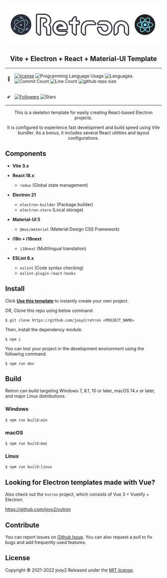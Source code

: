 <div align="center">

![Retron-logo](src/renderer/public/images/retron-logo.webp)

## Vite + Electron + React + Material-UI Template

<table>
<tr>
  <td>📑</td>
  <td>

[![license](https://img.shields.io/badge/license-MIT-blue.svg)](https://github.com/jooy2/retron/blob/master/LICENSE)
![Programming Language Usage](https://img.shields.io/github/languages/top/jooy2/retron)
![Languages](https://img.shields.io/github/languages/count/jooy2/retron)
![Commit Count](https://img.shields.io/github/commit-activity/y/jooy2/retron)
![Line Count](https://img.shields.io/tokei/lines/github/jooy2/retron)
![github repo size](https://img.shields.io/github/repo-size/jooy2/retron)

  </td>
</tr>
<tr>
  <td>💕</td>
  <td>

[![Followers](https://img.shields.io/github/followers/jooy2?style=social)](https://github.com/jooy2)
![Stars](https://img.shields.io/github/stars/jooy2/qsu?style=social)

  </td>
</tr>
</table>

This is a skeleton template for easily creating React-based Electron projects.

It is configured to experience fast development and build speed using Vite bundler. As a bonus, it includes several React utilities and layout configurations.

</div>

## Components

 - **Vite 3.x**

 - **React 18.x**
   - `redux` (Global state management)
   
 - **Electron 21**
   - `electron-builder` (Package builder)
   - `electron-store` (Local storage)

 - **Material-UI 5**
   - `@mui/material` (Material Design CSS Framework)
   
 - **i18n + i18next**
   - `i18next` (Multilingual translation)

 - **ESLint 8.x**
   - `eslint` (Code syntax checking)
   - `eslint-plugin-react-hooks`

## Install

Click **[Use this template](https://github.com/jooy2/retron/generate)** to instantly create your own project.

OR, Clone this repo using below command.

```shell
$ git clone https://github.com/jooy2/retron <PROJECT_NAME>
```

Then, install the dependency module.

```shell
$ npm i
```

You can test your project in the development environment using the following command:

```shell
$ npm run dev
```

## Build

Retron can build targeting Windows 7, 8.1, 10 or later, macOS 14.x or later, and major Linux distributions.

### Windows

```shell
$ npm run build:win
```

### macOS

```shell
$ npm run build:mac
```

### Linux

```shell
$ npm run build:linux
```

## Looking for Electron templates made with Vue?

Also check out the `Vutron` project, which consists of Vue 3 + Vuetify + Electron.

https://github.com/jooy2/vutron

## Contribute

You can report issues on [Github Issue](https://github.com/jooy2/retron/issues). You can also request a pull to fix bugs and add frequently used features.

## License

Copyright © 2021-2022 jooy2 Released under the [MIT license](https://github.com/jooy2/retron/blob/master/LICENSE).
